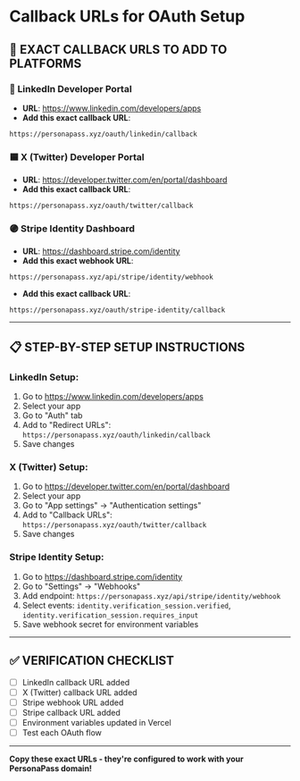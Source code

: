 # Callback URLs for OAuth Setup

## 🔗 **EXACT CALLBACK URLS TO ADD TO PLATFORMS**

### **🔵 LinkedIn Developer Portal**
- **URL**: https://www.linkedin.com/developers/apps
- **Add this exact callback URL**:
```
https://personapass.xyz/oauth/linkedin/callback
```

### **🟦 X (Twitter) Developer Portal**
- **URL**: https://developer.twitter.com/en/portal/dashboard
- **Add this exact callback URL**:
```
https://personapass.xyz/oauth/twitter/callback
```

### **🟣 Stripe Identity Dashboard**
- **URL**: https://dashboard.stripe.com/identity
- **Add this exact webhook URL**:
```
https://personapass.xyz/api/stripe/identity/webhook
```
- **Add this exact callback URL**:
```
https://personapass.xyz/oauth/stripe-identity/callback
```

---

## 📋 **STEP-BY-STEP SETUP INSTRUCTIONS**

### **LinkedIn Setup:**
1. Go to https://www.linkedin.com/developers/apps
2. Select your app
3. Go to "Auth" tab
4. Add to "Redirect URLs": `https://personapass.xyz/oauth/linkedin/callback`
5. Save changes

### **X (Twitter) Setup:**
1. Go to https://developer.twitter.com/en/portal/dashboard
2. Select your app
3. Go to "App settings" → "Authentication settings"
4. Add to "Callback URLs": `https://personapass.xyz/oauth/twitter/callback`
5. Save changes

### **Stripe Identity Setup:**
1. Go to https://dashboard.stripe.com/identity
2. Go to "Settings" → "Webhooks"
3. Add endpoint: `https://personapass.xyz/api/stripe/identity/webhook`
4. Select events: `identity.verification_session.verified`, `identity.verification_session.requires_input`
5. Save webhook secret for environment variables

---

## ✅ **VERIFICATION CHECKLIST**

- [ ] LinkedIn callback URL added
- [ ] X (Twitter) callback URL added  
- [ ] Stripe webhook URL added
- [ ] Stripe callback URL added
- [ ] Environment variables updated in Vercel
- [ ] Test each OAuth flow

---

**Copy these exact URLs - they're configured to work with your PersonaPass domain!**